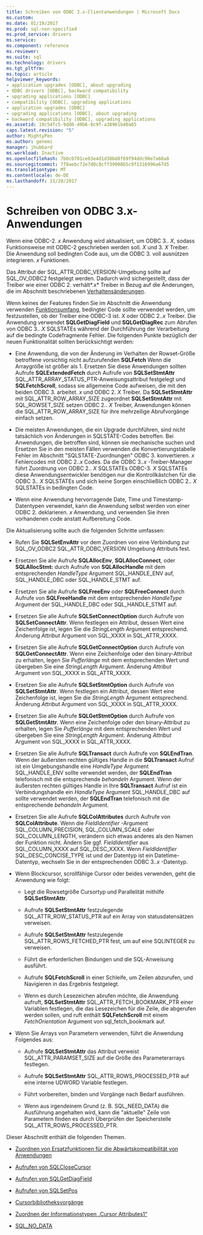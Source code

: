 ```yaml
---
title: Schreiben von ODBC 3.x-Clientanwendungen | Microsoft Docs
ms.custom: 
ms.date: 01/19/2017
ms.prod: sql-non-specified
ms.prod_service: drivers
ms.service: 
ms.component: reference
ms.reviewer: 
ms.suite: sql
ms.technology: drivers
ms.tgt_pltfrm: 
ms.topic: article
helpviewer_keywords:
- application upgrades [ODBC], about upgrading
- ODBC drivers [ODBC], backward compatibility
- upgrading applications [ODBC]
- compatibility [ODBC], upgrading applications
- application upgrades [ODBC]
- upgrading applications [ODBC], about upgrading
- backward compatibility [ODBC], upgrading applications
ms.assetid: 19c54fc5-9dd6-49b6-8c9f-a38961b40a65
caps.latest.revision: "5"
author: MightyPen
ms.author: genemi
manager: jhubbard
ms.workload: Inactive
ms.openlocfilehash: 7b0c0701ce83e4d1d30bd8f69f94ddc90e7a60a8
ms.sourcegitcommit: 7f8aebc72e7d0c8cff3990865c9f1316996a67d5
ms.translationtype: MT
ms.contentlocale: de-DE
ms.lasthandoff: 11/20/2017
---
```

# <a name="writing-odbc-3x-applications"></a>Schreiben von ODBC 3.x-Anwendungen
Wenn eine ODBC-2. *x* Anwendung wird aktualisiert, um ODBC 3.. *X*, sodass Funktionsweise mit ODBC-2 geschrieben werden soll. *X* und 3. *X* Treiber. Die Anwendung soll bedingten Code aus, um die ODBC 3. voll ausnützen integrieren. *x* Funktionen.  
  
 Das Attribut der SQL_ATTR_ODBC_VERSION-Umgebung sollte auf SQL_OV_ODBC2 festgelegt werden. Dadurch wird sichergestellt, dass der Treiber wie einer ODBC 2. verhält*.x* Treiber in Bezug auf die Änderungen, die im Abschnitt beschriebenen [Verhaltensänderungen](../../../odbc/reference/develop-app/behavioral-changes.md).  
  
 Wenn keines der Features finden Sie im Abschnitt die Anwendung verwenden [Funktionsumfang](../../../odbc/reference/develop-app/new-features.md), bedingter Code sollte verwendet werden, um festzustellen, ob der Treiber eine ODBC-3 ist. *X* oder ODBC 2.*.x* Treiber. Die Anwendung verwendet **SQLGetDiagField** und **SQLGetDiagRec** zum Abrufen von ODBC 3.. *X* SQLSTATEs während der Durchführung der Verarbeitung auf die bedingte Codefragmente Fehler. Die folgenden Punkte bezüglich der neuen Funktionalität sollten berücksichtigt werden:  
  
-   Eine Anwendung, die von der Änderung im Verhalten der Rowset-Größe betroffene vorsichtig nicht aufzurufenden **SQLFetch** Wenn die Arraygröße ist größer als 1. Ersetzen Sie diese Anwendungen sollten Aufrufe **SQLExtendedFetch** durch Aufrufe von **SQLSetStmtAttr** SQL_ATTR_ARRAY_STATUS_PTR-Anweisungsattribut festgelegt und **SQLFetchScroll**, sodass sie allgemeine Code aufweisen, die mit den beiden ODBC 3. arbeitet. *x* und ODBC 2. *X* Treiber. Da **SQLSetStmtAttr** mit SQL_ATTR_ROW_ARRAY_SIZE zugeordnet **SQLSetStmtAttr** mit SQL_ROWSET_SIZE setzen ODBC 2.. *X* Treiber, Anwendungen können die SQL_ATTR_ROW_ARRAY_SIZE für ihre mehrzeilige Abrufvorgänge einfach setzen.  
  
-   Die meisten Anwendungen, die ein Upgrade durchführen, sind nicht tatsächlich von Änderungen in SQLSTATE-Codes betroffen. Bei Anwendungen, die betroffen sind, können sie mechanische suchen und Ersetzen Sie in den meisten Fällen verwenden die Konvertierungstabelle Fehler im Abschnitt "SQLSTATE-Zuordnungen" ODBC 3. konvertieren. *x* Fehlercodes mit ODBC 2.*.x* Codes. Da die ODBC 3.*.x* -Treiber-Manager führt Zuordnung von ODBC 2.. *X* SQLSTATEs ODBC-3. *X* SQLSTATEs diese Anwendungsentwickler benötigen nur die Kontrollkästchen für die ODBC 3.. *X* SQLSTATEs und sich keine Sorgen einschließlich ODBC 2.. *X* SQLSTATEs in bedingten Code.  
  
-   Wenn eine Anwendung hervorragende Date, Time und Timestamp-Datentypen verwendet, kann die Anwendung selbst werden von einer ODBC 2. deklarieren. *x* Anwendung, und verwenden Sie ihren vorhandenen code anstatt Aufbereitung Code.  
  
 Die Aktualisierung sollte auch die folgenden Schritte umfassen:  
  
-   Rufen Sie **SQLSetEnvAttr** vor dem Zuordnen von eine Verbindung zur SQL_OV_ODBC2 SQL_ATTR_ODBC_VERSION Umgebung Attributs fest.  
  
-   Ersetzen Sie alle Aufrufe **SQLAllocEnv**, **SQLAllocConnect**, oder **SQLAllocStmt:** durch Aufrufe von **SQLAllocHandle** mit dem entsprechenden *HandleType* Argument SQL_HANDLE_ENV auf, SQL_HANDLE_DBC oder SQL_HANDLE_STMT auf.  
  
-   Ersetzen Sie alle Aufrufe **SQLFreeEnv** oder **SQLFreeConnect** durch Aufrufe von **SQLFreeHandle** mit dem entsprechenden *HandleType* Argument der SQL_HANDLE_DBC oder SQL_HANDLE_STMT auf.  
  
-   Ersetzen Sie alle Aufrufe **SQLSetConnectOption** durch Aufrufe von **SQLSetConnectAttr**. Wenn festlegen ein Attribut, dessen Wert eine Zeichenfolge ist, legen Sie die *StringLength* Argument entsprechend. Änderung *Attribut* Argument von SQL_XXXX in SQL_ATTR_XXXX.  
  
-   Ersetzen Sie alle Aufrufe **SQLGetConnectOption** durch Aufrufe von **SQLGetConnectAttr**. Wenn eine Zeichenfolge oder den binary-Attribut zu erhalten, legen Sie *Pufferlänge* mit dem entsprechenden Wert und übergeben Sie eine *StringLength* Argument. Änderung *Attribut* Argument von SQL_XXXX in SQL_ATTR_XXXX.  
  
-   Ersetzen Sie alle Aufrufe **SQLSetStmtOption** durch Aufrufe von **SQLSetStmtAttr**. Wenn festlegen ein Attribut, dessen Wert eine Zeichenfolge ist, legen Sie die *StringLength* Argument entsprechend. Änderung *Attribut* Argument von SQL_XXXX in SQL_ATTR_XXXX.  
  
-   Ersetzen Sie alle Aufrufe **SQLGetStmtOption** durch Aufrufe von **SQLGetStmtAttr**. Wenn eine Zeichenfolge oder den binary-Attribut zu erhalten, legen Sie *Pufferlänge* mit dem entsprechenden Wert und übergeben Sie eine *StringLength* Argument. Änderung *Attribut* Argument von SQL_XXXX in SQL_ATTR_XXXX.  
  
-   Ersetzen Sie alle Aufrufe **SQLTransact** durch Aufrufe von **SQLEndTran**. Wenn der äußersten rechten gültiges Handle in die **SQLTransact** Aufruf ist ein Umgebungshandle eine *HandleType* Argument SQL_HANDLE_ENV sollte verwendet werden, der **SQLEndTran** telefonisch mit die entsprechende *behandeln* Argument. Wenn der äußersten rechten gültiges Handle in Ihre **SQLTransact** Aufruf ist ein Verbindungshandle ein *HandleType* Argument SQL_HANDLE_DBC auf sollte verwendet werden, der **SQLEndTran** telefonisch mit die entsprechende *behandeln* Argument.  
  
-   Ersetzen Sie alle Aufrufe **SQLColAttributes** durch Aufrufe von **SQLColAttribute**. Wenn die *FieldIdentifier* -Argument SQL_COLUMN_PRECISION, SQL_COLUMN_SCALE oder SQL_COLUMN_LENGTH, verändern sich etwas anderes als den Namen der Funktion nicht. Ändern Sie ggf. *FieldIdentifier* aus SQL_COLUMN_XXXX auf SQL_DESC_XXXX. Wenn *FieldIdentifier* SQL_DESC_CONCISE_TYPE ist und der Datentyp ist ein Datetime-Datentyp, wechseln Sie in der entsprechenden ODBC 3.*.x* -Datentyp.  
  
-   Wenn Blockcursor, scrollfähige Cursor oder beides verwenden, geht die Anwendung wie folgt:  
  
    -   Legt die Rowsetgröße Cursortyp und Parallelität mithilfe **SQLSetStmtAttr**.  
  
    -   Aufrufe **SQLSetStmtAttr** festzulegende SQL_ATTR_ROW_STATUS_PTR auf ein Array von statusdatensätzen verweisen.  
  
    -   Aufrufe **SQLSetStmtAttr** festzulegende SQL_ATTR_ROWS_FETCHED_PTR fest, um auf eine SQLINTEGER zu verweisen.  
  
    -   Führt die erforderlichen Bindungen und die SQL-Anweisung ausführt.  
  
    -   Aufrufe **SQLFetchScroll** in einer Schleife, um Zeilen abzurufen, und Navigieren in das Ergebnis festgelegt.  
  
    -   Wenn es durch Lesezeichen abrufen möchte, die Anwendung aufruft, **SQLSetStmtAttr** SQL_ATTR_FETCH_BOOKMARK_PTR einer Variablen festlegen, die das Lesezeichen für die Zeile, die abgerufen werden sollen, und ruft enthält **SQLFetchScroll** mit einem *FetchOrientation* Argument von sql_fetch_bookmark auf.  
  
-   Wenn Sie Arrays von Parametern verwenden, führt die Anwendung Folgendes aus:  
  
    -   Aufrufe **SQLSetStmtAttr** das Attribut verweist SQL_ATTR_PARAMSET_SIZE auf die Größe des Parameterarrays festlegen.  
  
    -   Aufrufe **SQLSetStmtAttr** SQL_ATTR_ROWS_PROCESSED_PTR auf eine interne UDWORD Variable festlegen.  
  
    -   Führt vorbereiten, binden und Vorgänge nach Bedarf ausführen.  
  
    -   Wenn aus irgendeinem Grund (z. B. SQL_NEED_DATA) die Ausführung angehalten wird, kann die "aktuelle" Zeile von Parametern finden es durch Überprüfen der Speicherstelle SQL_ATTR_ROWS_PROCESSED_PTR.  
  
 Dieser Abschnitt enthält die folgenden Themen.  
  
-   [Zuordnen von Ersatzfunktionen für die Abwärtskompatibilität von Anwendungen](../../../odbc/reference/develop-app/mapping-replacement-functions-for-backward-compatibility-of-applications.md)  
  
-   [Aufrufen von SQLCloseCursor](../../../odbc/reference/develop-app/calling-sqlclosecursor.md)  
  
-   [Aufrufen von SQLGetDiagField](../../../odbc/reference/develop-app/calling-sqlgetdiagfield.md)  
  
-   [Aufrufen von SQLSetPos](../../../odbc/reference/develop-app/calling-sqlsetpos.md)  
  
-   [Cursorbibliotheksvorgänge](../../../odbc/reference/develop-app/cursor-library-operations.md)  
  
-   [Zuordnen der Informationstypen „Cursor Attributes1“](../../../odbc/reference/develop-app/mapping-the-cursor-attributes1-information-types.md)  
  
-   [SQL_NO_DATA](../../../odbc/reference/develop-app/sql-no-data.md)
